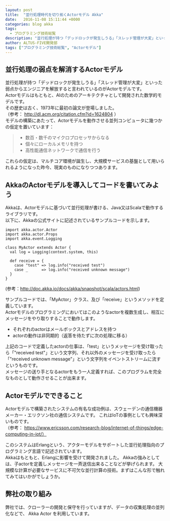 ```yaml
---
layout: post
title:  "並行処理時代を切り拓くActorモデル Akka"
date:   2016-11-08 15:11:44 +0000
categories: blog akka
tags:
  - プログラミング技術総覧
description: "並行処理が持つ「デッドロックが発生しうる」「スレッド管理が大変」といった弱点からエンジニアを解放すると言われているのがActorモデルです。"
author: ALTUS-FIVE開発部
tags: ["プログラミング技術総覧", "Actorモデル"]
---
```


## 並行処理の弱点を解消するActorモデル
並行処理が持つ「デッドロックが発生しうる」「スレッド管理が大変」といった弱点からエンジニアを解放すると言われているのがActorモデルです。  
Actorモデルはもともと、AIのためのアーキテクチャとして開発された数学的モデルです。  
その歴史は古く、1973年に最初の論文が登場しました。  
（参考： http://dl.acm.org/citation.cfm?id=1624804 ）  
モデルの構築にあたって、Actorモデルを動作させる並列コンピュータに幾つかの仮定を置いています：  

> * 数百・数千のマイクロプロセッサからなる
> * 個々にローカルメモリを持つ
> * 高性能通信ネットワークで通信を行う

これらの仮定は、マルチコア環境が誕生し、大規模サービスの基盤として用いられるようになった昨今、現実のものになりつつあります。  

## AkkaのActorモデルを導入してコードを書いてみよう

Akkaは、Actorモデルに基づいて並行処理が書ける、Java又はScalaで動作するライブラリです。  
以下に、Akkaの公式サイトに記述されているサンプルコードを示します。  

```
import akka.actor.Actor
import akka.actor.Props
import akka.event.Logging
 
class MyActor extends Actor {
  val log = Logging(context.system, this)
 
  def receive = {
    case "test" => log.info("received test")
    case _      => log.info("received unknown message")
  }
}
```
(参考：http://doc.akka.io/docs/akka/snapshot/scala/actors.html)  
    
サンプルコードでは、「MyActor」クラス、及び「receive」というメソッドを定義しています。  
Actorモデルのプログラミングにおいてはこのようなactorを複数生成し、相互にメッセージをやり取りすることで動作します。  

* それぞれのactorはメールボックスとアドレスを持つ
* actorの動作は非同期的（返答を待たずに次の処理に移る）

上記のコードで定義したactorの仕事は、「test」というメッセージを受け取ったら「"received test"」という文字列、それ以外のメッセージを受け取ったら「"received unknown message"」という文字列をイベントストリームに流すというものです。  
メッセージの送り手となるactorをもう一人定義すれば、このプログラムを完全なものとして動作させることが出来ます。  

## Actorモデルでできること
Actorモデルで構築されたシステムの有名な成功例は、スウェーデンの通信機器メーカー・エリクソン社の通信システムです。
これはIoTの事例としても興味深いものです。  
（参考：
https://www.ericsson.com/research-blog/internet-of-things/edge-computing-in-iot/）

このシステムはErlangという、アクターモデルをサポートした並行処理指向のプログラミング言語で記述されています。  
Akkaはもともと、Erlangに影響を受けて開発されました。
Akkaの強みとしては、子actorを定義しメッセージを一斉送信出来ることなどが挙げられます。
大規模な計算が必要なサービスに不可欠な並行計算の技術。まずはこんな形で触れてみてはいかがでしょうか。

## 弊社の取り組み
弊社では、クローラーの開発と保守を行っていますが、データの収集処理の並列化などで、 Akka Actor を利用しています。  

